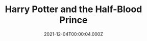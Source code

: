 ---
title: "Harry Potter and the Half-Blood Prince"
year: 2009
date: 2021-12-04T00:00:04.000Z
permalink: /almanac/movies/2021-12-04-harry-potter-and-the-halfblood-prince/index.html
link: https://letterboxd.com/rknightuk/film/harry-potter-and-the-half-blood-prince/7/
rating: 3
tmdbid: 767
---